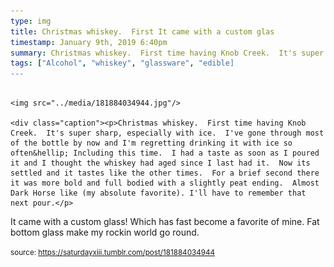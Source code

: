 ```yaml
---
type: img
title: Christmas whiskey.  First It came with a custom glas
timestamp: January 9th, 2019 6:40pm
summary: Christmas whiskey.  First time having Knob Creek.  It's super sharp, especially with ice.  I've gone through most of the bottle by now and I'm regrettiIt came with a custom glass! Which has fast become a favorite of mine.  Fat bottom glass make my rockin world go round.</p> 
tags: ["Alcohol", "whiskey", "glassware", "edible]
---
```


                
                
                
                                                                                        <img src="../media/181884034944.jpg"/>
                                                                                          <div class="caption"><p>Christmas whiskey.  First time having Knob Creek.  It's super sharp, especially with ice.  I've gone through most of the bottle by now and I'm regretting drinking it with ice so often&hellip; Including this time.  I had a taste as soon as I poured it and I thought the whiskey had aged since I last had it.  Now its settled and it tastes like the other times.  For a brief second there it was more bold and full bodied with a slightly peat ending.  Almost Dark Horse like (my absolute favorite). I'll have to remember that next pour.</p>

<p>It came with a custom glass! Which has fast become a favorite of mine.  Fat bottom glass make my rockin world go round.</p> </div>
                                    
                
                
                
                
                                
<small>source: https://saturdayxiii.tumblr.com/post/181884034944</small>